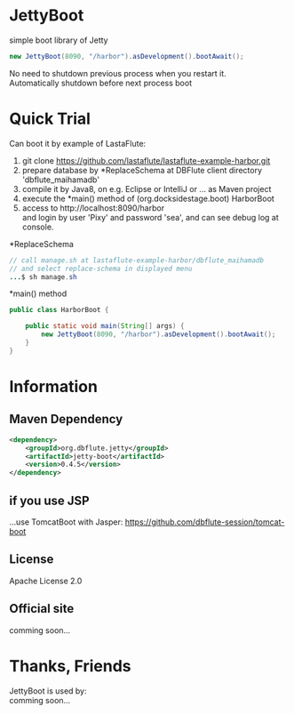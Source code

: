 JettyBoot
=======================
simple boot library of Jetty

```java
new JettyBoot(8090, "/harbor").asDevelopment().bootAwait();
```

No need to shutdown previous process when you restart it.  
Automatically shutdown before next process boot

# Quick Trial
Can boot it by example of LastaFlute:

1. git clone https://github.com/lastaflute/lastaflute-example-harbor.git
2. prepare database by *ReplaceSchema at DBFlute client directory 'dbflute_maihamadb'  
3. compile it by Java8, on e.g. Eclipse or IntelliJ or ... as Maven project
4. execute the *main() method of (org.docksidestage.boot) HarborBoot
5. access to http://localhost:8090/harbor  
and login by user 'Pixy' and password 'sea', and can see debug log at console.

*ReplaceSchema
```java
// call manage.sh at lastaflute-example-harbor/dbflute_maihamadb
// and select replace-schema in displayed menu
...$ sh manage.sh
```

*main() method
```java
public class HarborBoot {

    public static void main(String[] args) {
        new JettyBoot(8090, "/harbor").asDevelopment().bootAwait();
    }
}
```

# Information
## Maven Dependency
```xml
<dependency>
    <groupId>org.dbflute.jetty</groupId>
    <artifactId>jetty-boot</artifactId>
    <version>0.4.5</version>
</dependency>
```

## if you use JSP
...use TomcatBoot with Jasper: https://github.com/dbflute-session/tomcat-boot

## License
Apache License 2.0

## Official site
comming soon...

# Thanks, Friends
JettyBoot is used by:  
comming soon...

